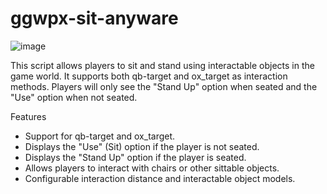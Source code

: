 # ggwpx-sit-anyware

![image](https://github.com/user-attachments/assets/00c3719f-28e6-414d-b395-657a6168f586)


This script allows players to sit and stand using interactable objects in the game world. It supports both qb-target and ox_target as interaction methods. Players will only see the "Stand Up" option when seated and the "Use" option when not seated.

Features
- Support for qb-target and ox_target.
- Displays the "Use" (Sit) option if the player is not seated.
- Displays the "Stand Up" option if the player is seated.
- Allows players to interact with chairs or other sittable objects.
- Configurable interaction distance and interactable object models.




